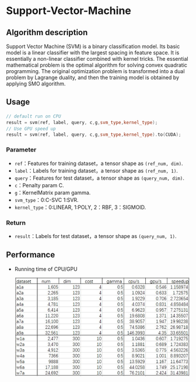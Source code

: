 # Support-Vector-Machine

## Algorithm description

Support Vector Machine (SVM) is a binary classification model. Its basic model is a linear classifier with the largest spacing in feature space. It is essentially a non-linear classifier combined with kernel tricks. The essential mathematical problem is the optimal algorithm for solving convex quadratic programming. The original optimization problem is transformed into a dual problem by Lagrange duality, and then the training model is obtained by applying SMO algorithm.

## Usage

```cpp
// default run on CPU
result = svm(ref, label, query, c,g,svm_type,kernel_type);
// Use GPU speed up
result = svm(ref, label, query, c,g,svm_type,kernel_type).to(CUDA);
```

### Parameter

* `ref`：Features for training dataset，a tensor shape as `(ref_num, dim)`.
* `label`：Labels for training dataset，a tensor shape as `(ref_num, 1)`.
* `query`：Features for test dataset，a tensor shape as `(query_num, dim)`.
* `c`：Penalty param C.
* `g`：KernelMatrix param gamma.
* `svm_type`：0:C-SVC 1:SVR.
* `kernel_type`：0:LINEAR, 1:POLY, 2：RBF, 3：SIGMOID.


### Return

* `result`：Labels for test dataset，a tensor shape as `(query_num, 1)`.

## Performance

* Running time of CPU/GPU

  ![图1 实验数据](../images/svm/svm-time.png)
